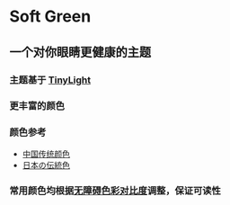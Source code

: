 # Soft Green
## 一个对你眼睛更健康的主题
### 主题基于 [TinyLight](https://marketplace.visualstudio.com/items?itemName=luqimin.tiny-light)
### 更丰富的颜色
### 颜色参考
+ [中国传统颜色](http://zhongguose.com/)
+ [日本の伝統色](https://nipponcolors.com/)
### 常用颜色均根据[无障碍色彩对比度](https://color.review/)调整，保证可读性
